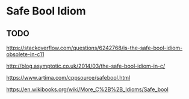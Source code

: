 # Safe Bool Idiom





## TODO

https://stackoverflow.com/questions/6242768/is-the-safe-bool-idiom-obsolete-in-c11

http://blog.asymptotic.co.uk/2014/03/the-safe-bool-idiom-in-c/

https://www.artima.com/cppsource/safebool.html

https://en.wikibooks.org/wiki/More_C%2B%2B_Idioms/Safe_bool